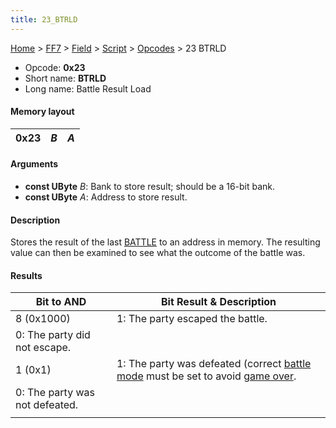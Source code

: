 ```yaml
---
title: 23_BTRLD
---
```


[Home](../../../../Main_Page.md) > [FF7](../../../../FF7.md) > [Field](../../../Field.md) > [Script](../../Script.md) > [Opcodes](../Opcodes.md) > 23 BTRLD

-   Opcode: **0x23**
-   Short name: **BTRLD**
-   Long name: Battle Result Load

#### Memory layout

| 0x23 | *B* | *A* |
|------|-----|-----|

#### Arguments

-   **const UByte** *B*: Bank to store result; should be a 16-bit bank.
-   **const UByte** *A*: Address to store result.

#### Description

Stores the result of the last [BATTLE](70_BATTLE.md) to an address in memory. The resulting value can then be examined to see what the outcome of the battle was.

#### Results

| Bit to AND                     | Bit Result & Description                                                                                                                                                           |
|--------------------------------|------------------------------------------------------------------------------------------------------------------------------------------------------------------------------------|
| 8 (0x1000)                     | 1: The party escaped the battle.                                                                                                                                                   |
| 0: The party did not escape.   |                                                                                                                                                                                    |
| 1 (0x1)                        | 1: The party was defeated (correct [battle mode](FF7/Field/Script/Opcodes/22_BTMD2 "wikilink") must be set to avoid [game over](FF_GAMEOVER.md). |
| 0: The party was not defeated. |                                                                                                                                                                                    |
|                                |                                                                                                                                                                                    |
